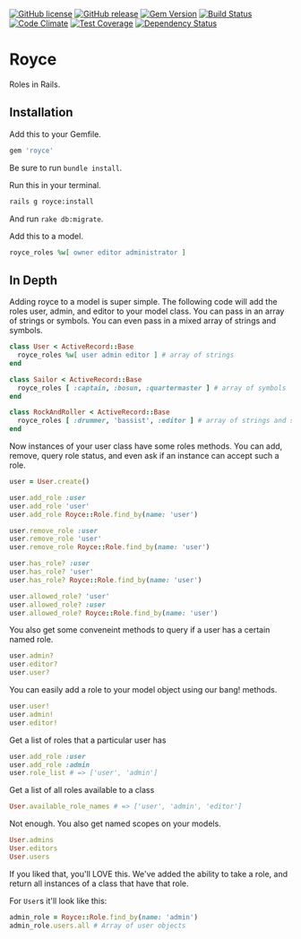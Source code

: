 [![GitHub license](https://img.shields.io/github/license/n-rodriguez/Royce.svg)](https://github.com/n-rodriguez/Royce/blob/master/LICENSE)
[![GitHub release](https://img.shields.io/github/release/n-rodriguez/Royce.svg)](https://github.com/n-rodriguez/Royce/releases/latest)
[![Gem Version](https://badge.fury.io/rb/royce.svg)](http://badge.fury.io/rb/royce)
[![Build Status](https://travis-ci.org/n-rodriguez/Royce.svg?branch=master)](https://travis-ci.org/n-rodriguez/Royce)
[![Code Climate](https://codeclimate.com/github/n-rodriguez/Royce/badges/gpa.svg)](https://codeclimate.com/github/n-rodriguez/Royce)
[![Test Coverage](https://codeclimate.com/github/n-rodriguez/Royce/badges/coverage.svg)](https://codeclimate.com/github/n-rodriguez/Royce/coverage)
[![Dependency Status](https://gemnasium.com/n-rodriguez/Royce.svg)](https://gemnasium.com/n-rodriguez/Royce)

Royce
======

Roles in Rails.

## Installation

Add this to your Gemfile.

```ruby
gem 'royce'
```

Be sure to run `bundle install`.

Run this in your terminal.

```sh
rails g royce:install
```

And run `rake db:migrate`.

Add this to a model.

```ruby
royce_roles %w[ owner editor administrator ]
```

## In Depth

Adding royce to a model is super simple. The following code will add the roles user, admin, and editor to your model class. You can pass in an array of strings or symbols. You can even pass in a mixed array of strings and symbols.

```ruby
class User < ActiveRecord::Base
  royce_roles %w[ user admin editor ] # array of strings
end

class Sailor < ActiveRecord::Base
  royce_roles [ :captain, :bosun, :quartermaster ] # array of symbols
end

class RockAndRoller < ActiveRecord::Base
  royce_roles [ :drummer, 'bassist', :editor ] # array of strings and symbols
end
```

Now instances of your user class have some roles methods. You can add, remove, query role status, and even ask if an instance can accept such a role.

```ruby
user = User.create()

user.add_role :user
user.add_role 'user'
user.add_role Royce::Role.find_by(name: 'user')

user.remove_role :user
user.remove_role 'user'
user.remove_role Royce::Role.find_by(name: 'user')

user.has_role? :user
user.has_role? 'user'
user.has_role? Royce::Role.find_by(name: 'user')

user.allowed_role? 'user'
user.allowed_role? :user
user.allowed_role? Royce::Role.find_by(name: 'user')
```

You also get some conveneint methods to query if a user has a certain named role.

```ruby
user.admin?
user.editor?
user.user?
```

You can easily add a role to your model object using our bang! methods.

```ruby
user.user!
user.admin!
user.editor!
```

Get a list of roles that a particular user has

```ruby
user.add_role :user
user.add_role :admin
user.role_list # => ['user', 'admin']
```

Get a list of all roles available to a class

```ruby
User.available_role_names # => ['user', 'admin', 'editor']
```

Not enough. You also get named scopes on your models.

```ruby
User.admins
User.editors
User.users
```

If you liked that, you'll LOVE this. We've added the ability to take a role, and return all instances of a class that have that role.

For `User`s it'll look like this:

```ruby
admin_role = Royce::Role.find_by(name: 'admin')
admin_role.users.all # Array of user objects
```
